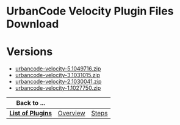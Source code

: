 
UrbanCode Velocity Plugin Files Download
========================================

# Versions

- [urbancode-velocity-5.1049716.zip](https://raw.githubusercontent.com/osmsnbey/todelete2/main/files/UCB/UCB-Velocity/urbancode-velocity-5.1049716.zip)
- [urbancode-velocity-3.1031015.zip](https://raw.githubusercontent.com/osmsnbey/todelete2/main/files/UCB/UCB-Velocity/urbancode-velocity-3.1031015.zip)
- [urbancode-velocity-2.1030041.zip](https://raw.githubusercontent.com/osmsnbey/todelete2/main/files/UCB/UCB-Velocity/urbancode-velocity-2.1030041.zip)
- [urbancode-velocity-1.1027750.zip](https://raw.githubusercontent.com/osmsnbey/todelete2/main/files/UCB/UCB-Velocity/urbancode-velocity-1.1027750.zip)

|Back to ...|||
| :---: | :---: | :---: |
|[**List of Plugins**](../../index.md)|[Overview](./overview.md)|[Steps](./steps.md)|
